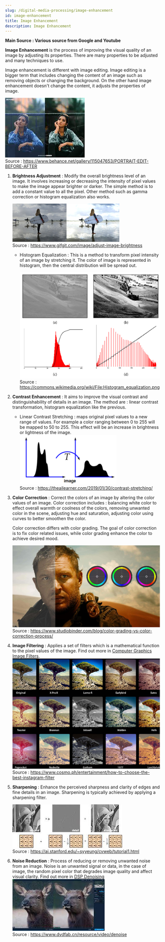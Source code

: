 ```yaml
---
slug: /digital-media-processing/image-enhancement
id: image-enhancement
title: Image Enhancement
description: Image Enhancement
---
```


**Main Source : Various source from Google and Youtube**

**Image Enhancement** is the process of improving the visual quality of an image by adjusting its properties. There are many properties to be adjusted and many techniques to use.

Image enhancement is different with image editing. Image editing is a bigger term that includes changing the content of an image such as removing objects or changing the background. On the other hand image enhancement doesn't change the content, it adjusts the properties of image.

![Comparison before and after image is enhanced](./image-enhancement.jpeg)  
Source : https://www.behance.net/gallery/115047653/PORTRAIT-EDIT-BEFORE-AFTER

1.  **Brightness Adjustment** : Modify the overall brightness level of an image. It involves increasing or decreasing the intensity of pixel values to make the image appear brighter or darker. The simple method is to add a constant value to all the pixel. Other method such as gamma correction or histogram equalization also works.

    ![Brightness adjusted from darker image to lighter image](./brightness-adjustment.png)  
    Source : https://www.gifgit.com/image/adjust-image-brightness

    - Histogram Equalization : This is a method to transform pixel intensity of an image by stretching it. The color of image is represented in histogram, then the central distribution will be spread out.

      ![A centered histogram is spread out](./histogram-equalization.png)  
       Source : https://commons.wikimedia.org/wiki/File:Histogram_equalization.png

2.  **Contrast Enhancement** : It aims to improve the visual contrast and distinguishability of details in an image. The method are : linear contrast transformation, histogram equalization like the previous.

    - Linear Contrast Stretching : maps original pixel values to a new range of values. For example a color ranging between 0 to 255 will be mapped to 50 to 255. This effect will be an increase in brightness or lightness of the image.
      ![A graph centered on middle is spread out](./linear-contrast-stretching.png)  
      Source : https://theailearner.com/2019/01/30/contrast-stretching/

3.  **Color Correction** : Correct the colors of an image by altering the color values of an image. Color correction includes : balancing white color to effect overall warmth or coolness of the colors, removing unwanted color in the scene, adjusting hue and saturation, adjusting color using curves to better smoothen the color.

    Color correction differs with color grading. The goal of color correction is to fix color related issues, while color grading enhance the color to achieve desired mood.

    ![A low saturated image is improved to a brigther image](./color-correction.png)  
    Source : https://www.studiobinder.com/blog/color-grading-vs-color-correction-process/

4.  **Image Filtering** : Applies a set of filters which is a mathematical function to the pixel values of the image. Find out more in [Computer Graphics Image Filters](/computer-graphics/signal-processing#image-filters).
    ![Various filter are applied to same image](./image-filter.jpg)  
    Source : https://www.cosmo.ph/entertainment/how-to-choose-the-best-instagram-filter

5.  **Sharpening** : Enhance the perceived sharpness and clarity of edges and fine details in an image. Sharpening is typically achieved by applying a sharpening filter.

    ![Image sharpened using a 3x3 filter](./sharpening.jpeg)  
    Source : https://ai.stanford.edu/~syyeung/cvweb/tutorial1.html

6.  **Noise Reduction** : Process of reducing or removing unwanted noise from an image. Noise is an unwanted signal or data, in the case of image, the random pixel color that degrades image quality and affect visual clarity. Find out more in [DSP Denoising](/digital-signal-processing/denoising)
    ![An image with random dots/noise that disrupts the image is removed](./noise-reduction.jpeg)  
    Source : https://www.dvdfab.cn/resource/video/denoise
